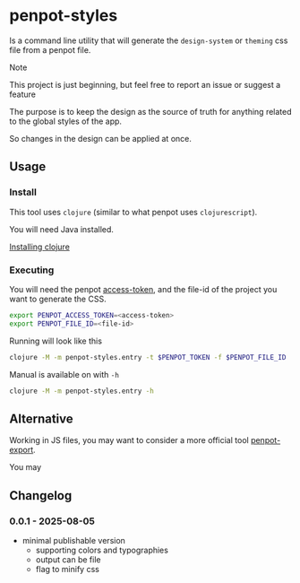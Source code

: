
# penpot-styles

Is a command line utility that will generate the `design-system` or `theming` css file from a penpot file.

> [!NOTE]  
> This project is just beginning, but feel free to report an issue or suggest a feature


The purpose is to keep the design as the source of truth for anything related to the global styles of the app.

So changes in the design can be applied at once.

## Usage
### Install

This tool uses `clojure` (similar to what penpot uses `clojurescript`).

You will need Java installed.

[Installing clojure](https://clojure.org/guides/install_clojure)


### Executing

You will need the penpot [access-token](https://help.penpot.app/technical-guide/integration/#access-tokens), and the file-id of the project you want to generate the CSS.

```bash
export PENPOT_ACCESS_TOKEN=<access-token>
export PENPOT_FILE_ID=<file-id>
```
 
Running will look like this

```bash
clojure -M -m penpot-styles.entry -t $PENPOT_TOKEN -f $PENPOT_FILE_ID
``` 


Manual is available on with `-h`

```bash
clojure -M -m penpot-styles.entry -h
```

## Alternative

Working in JS files, you may want to consider a more official tool [penpot-export](https://github.com/penpot/penpot-export).


You may 


## Changelog

### 0.0.1 - 2025-08-05

- minimal publishable version
  - supporting colors and typographies
  - output can be file
  - flag to minify css



<!-- ## Next features -->

<!-- | supporting basic `btn` component | -->
<!-- | supporting `ico` component       | -->
<!-- | extending CSS properties         | -->
